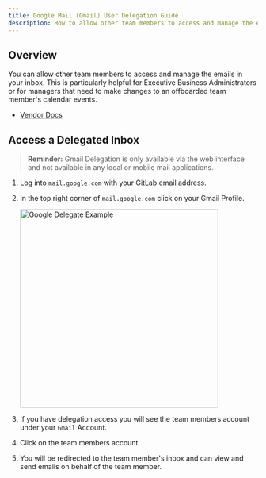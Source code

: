```yaml
---
title: Google Mail (Gmail) User Delegation Guide
description: How to allow other team members to access and manage the emails in your inbox.
---
```


## Overview

You can allow other team members to access and manage the emails in your inbox. This is particularly helpful for Executive Business Administrators or for managers that need to make changes to an offboarded team member's calendar events.

- [Vendor Docs](https://support.google.com/mail/answer/138350?hl=en)

## Access a Delegated Inbox

> **Reminder:** Gmail Delegation is only available via the web interface and not available in any local or mobile mail applications.

1. Log into `mail.google.com` with your GitLab email address.

1. In the top right corner of `mail.google.com` click on your Gmail Profile.

    <img src="/images/security/corporate/systems/google/mail/delegation/google_delegation_example.png" alt="Google Delegate Example" width="400"/>

1. If you have delegation access you will see the team members account under your `Gmail` Account.

1. Click on the team members account.

1. You will be redirected to the team member's inbox and can view and send emails on behalf of the team member.
